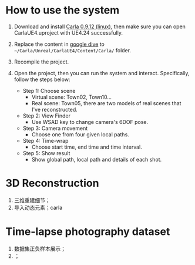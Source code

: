 # How to use the system

1. Download and install [Carla 0.9.12 (linux)](https://carla.readthedocs.io/en/0.9.12/build_linux/), then make sure you can open CarlaUE4.uproject with UE4.24 successfully. 

2. Replace the content in [google dive](https://drive.google.com/file/d/18sRkoTZ3TR0q4BWdiJXCQb-6mr4TEU3Y/view?usp=sharing) to `~/Carla/Unreal/CarlaUE4/Content/Carla/` folder.
3. Recompile the project.
4. Open the project, then you can run the system and interact. Specifically, follow the steps below:
   - Step 1: Choose scene
     - Virtual scene: Town02, Town10...
     - Real scene: Town05, there are two models of real scenes that I've reconstructed. 
   - Step 2: View Finder
     - Use WSAD key to change camera's 6DOF pose.
   - Step 3: Camera movement
     - Choose one from four given local paths.
   - Step 4: Time-wrap
     - Choose start time, end time and time interval.
   - Step 5: Show result
     - Show global path, local path and details of each shot.



# 3D Reconstruction

1. 三维重建细节；
2. 导入动态元素；carla





# Time-lapse photography dataset

1. 数据集正负样本展示；
2. ；





